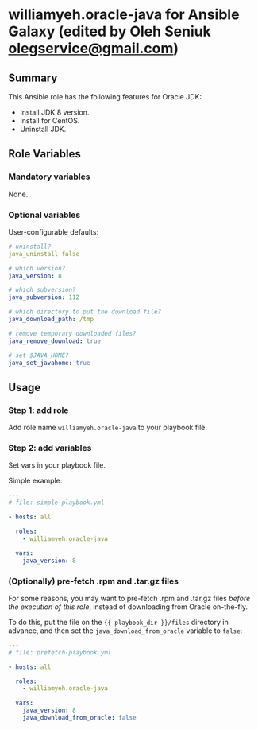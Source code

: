 
williamyeh.oracle-java for Ansible Galaxy (edited by Oleh Seniuk olegservice@gmail.com)
============

## Summary

This Ansible role has the following features for Oracle JDK:

 - Install JDK 8 version.
 - Install for CentOS.
 - Uninstall JDK.

## Role Variables

### Mandatory variables

None.

### Optional variables


User-configurable defaults:

```yaml
# uninstall?
java_uninstall false

# which version?
java_version: 8

# which subversion?
java_subversion: 112

# which directory to put the download file?
java_download_path: /tmp

# remove temporary downloaded files?
java_remove_download: true

# set $JAVA_HOME?
java_set_javahome: true
```

## Usage


### Step 1: add role

Add role name `williamyeh.oracle-java` to your playbook file.


### Step 2: add variables

Set vars in your playbook file.

Simple example:

```yaml
---
# file: simple-playbook.yml

- hosts: all

  roles:
    - williamyeh.oracle-java

  vars:
    java_version: 8
```


### (Optionally) pre-fetch .rpm and .tar.gz files

For some reasons, you may want to pre-fetch .rpm and .tar.gz files *before the execution of this role*, instead of downloading from Oracle on-the-fly.

To do this, put the file on the `{{ playbook_dir }}/files` directory in advance, and then set the `java_download_from_oracle` variable to `false`:

```yaml
---
# file: prefetch-playbook.yml

- hosts: all

  roles:
    - williamyeh.oracle-java

  vars:
    java_version: 8
    java_download_from_oracle: false
```


